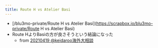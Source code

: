 ```yaml
---
title: Route H vs Atelier Basi
---
```


* \[/blu3mo-private/Route H vs Atelier Basi\](https://scrapbox.io/blu3mo-private/Route H vs Atelier Basi)
* Route HよりBasiの方が良さそうという結論になった
  * from [20210419 @keidaroo海外大相談](20210419%20@keidaroo%E6%B5%B7%E5%A4%96%E5%A4%A7%E7%9B%B8%E8%AB%87.md)
